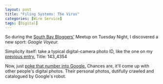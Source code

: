 ```yaml
---
layout: post
title: "Filing Systems: The Virus"
categories: [Wire Service]
tags: [Digital]
---
```

So during the <a href="http://www.sfbaybloggers.com/">South Bay Bloggers'</a> Meetup on Tuesday Night, I discovered a new sport: <i>Google Voyeur.</i>

Simplicity itself: take a typical digital-camera photo ID, like the one on my <a href="/blog/archives/000278.html">previous entry.</a> Title: 143_4354

Now, just <a href="http://www.google.com/search?q=143_4354&svnum=10&hl=en&lr=&ie=UTF-8&sa=N&tab=iw">poke that number into Google.</a> Chances are, it'll come up with other people's digital photos. Their personal photos, dutifully crawled and catalogued by Google's robot.

